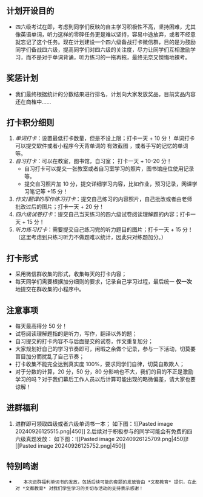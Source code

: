 ## 计划开设目的

- 四六级考试在即，考虑到同学们反映的自主学习积极性不高，坚持困难，尤其像英语单词，听力这样的零碎任务更是难以坚持，容易中途放弃，或者不经意就忘记了这个任务。现在计划建设一个四六级备战打卡微信群，目的是为鼓励同学们备战四六级，提高同学们对四六级的关注度，尽力让同学们互相激励学习，而不是对于单词背诵，听力练习的一拖再拖，最终无奈又懊悔地裸考。

## 奖惩计划

- 我们最终根据统计的分数结果进行排名，计划向大家发放奖品，目前奖品内容还在商榷中......

## 打卡积分细则

1. *单词打卡*：设置最低打卡数量，但是不设上限；打卡一天 + 10 分！
		单词打卡可以提交软件或者小程序今天背单词的 有效截图 ，或者手写的记忆的单词等。
2. *自习打卡*：可以在教室，图书馆，自习室； 打卡一天 + 10-20 分！
	- 自习打卡可以提交一张教室或者自习室学习的照片，图书馆座位使用记录等。
	- 提交自习照片加 10 分，提交详细学习内容，比如作业，预习记录，网课学习笔记等 +15 分！
3. *作文/翻译的写作练习打卡*：提交自己练习的内容照片，自己批改或者由老师批改过后的图片；打卡一天 + 20 分！
4. *四六级试卷打卡*：提交自己当天练习的四六级试卷阅读理解题的内容；打卡一天 + 15 分！
5. *听力练习打卡*：需要提交自己练习完的听力题目的图片；打卡一天 + 15 分！（这里考虑到只练习听力不做题难以统计，因此只对练题加分。）

## 打卡形式

- 采用微信群收集的形式，收集每天的打卡内容；
- 每天同学们需要根据加分细则的要求，记录自己学习过程，最后统一 **仅一次** 地提交在群收集的小程序中。

## 注意事项

- 每天最高得分 50 分！
- 试卷阅读理解题指的是听力，写作，翻译以外的题；
- 自习提交的打卡内容不与后面提交的试卷，作文重复加分；
- 大家规划好自己的学习节奏即可，闲暇之余做个记录，参与一下活动，切莫要盲目加分而扰乱了自己节奏；
- 打卡收集不能完全达到真实度 100%，要求同学们自律，切莫自欺欺人；
- 对于分数的计算，20 分，50 分，80 分影响也不大，我们的目的不正是激励学习的吗？对于我们幕后工作人员以后计算可能出现的略微偏差，请大家也要谅解！

## 进群福利

1. 进群即可领取四级或者六级单词书一本；
	如下图：![[Pasted image 20240926125515.png|450]]
	2.后续对于积极参与的同学可能会有免费的四六级真题发放：
		如下图：![[Pasted image 20240926125709.png|450]]![[Pasted image 20240926125752.png|450]]

## 特别鸣谢

-        本次进群福利单词书的发放，包括后续可能的套题的发放皆由 *文都教育* 提供，在此对 *文都教育* 对我们学生学习的关切与活动的支持表示感谢！